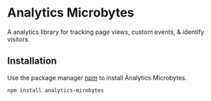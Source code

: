 # Analytics Microbytes
A analytics library for tracking page views, custom events, & identify visitors.

## Installation
Use the package manager [npm](https://www.npmjs.com/) to install Analytics Microbytes.

```
npm install analytics-mirobytes
